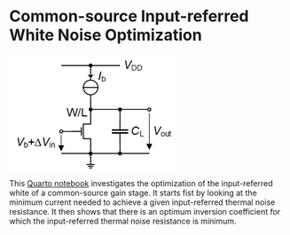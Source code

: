 # Common-source Input-referred White Noise Optimization

![CS OL Amplifier](/Amplifiers/Basic/CS%20OL%20Noise%20Optimization/Figures/CS_OL_schematic.png)

This [Quarto notebook](/Amplifiers/Basic/CS%20OL%20Noise%20Optimization/CS_OL_noise_optimization.pdf) investigates the optimization of the input-referred white of a common-source gain stage. It starts fist by looking at the minimum current needed to achieve a given input-referred thermal noise resistance. It then shows that there is an optimum inversion coefficient for which the input-referred thermal noise resistance is minimum.
